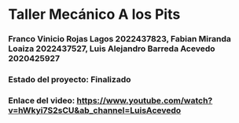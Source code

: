 # Taller Mecánico A los Pits
### Franco Vinicio Rojas Lagos 2022437823, Fabian Miranda Loaiza 2022437527, Luis Alejandro Barreda Acevedo 2020425927


### Estado del proyecto: Finalizado
### Enlace del video: https://www.youtube.com/watch?v=hWkyi7S2sCU&ab_channel=LuisAcevedo
